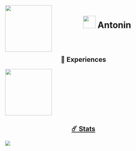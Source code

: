 <h1 align="center">
    <img align="left" height="150" src="https://media.discordapp.net/attachments/835956277464530944/1073708909782646924/19098d619238d0439c7935216a14aaad.png">
    <br>
<img height="40" src="https://cdn.discordapp.com/attachments/835956277464530944/1073712189774516295/729441672005419028.png">
    Antonin
</h1>

<br>
<br>
<h2 align="center">🧵 Experiences</h2>
<p align="center"> 

<a href="https://rivrs.io"><img height="150" src="https://uploads-ssl.webflow.com/62b47847c8a44384062ca7c1/62c2dd57d6905063c1dc9d16_logo-p-500.png">



<h2 align="center">☄️ Stats</h2>
<img align="center" src="https://github-readme-stats.vercel.app/api/wakatime?username=TopeEstLa&theme=blue-green">
